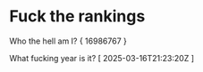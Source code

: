 # Fuck the rankings

Who the hell am I?
{ 16986767 }

What fucking year is it?
[ 2025-03-16T21:23:20Z ]
